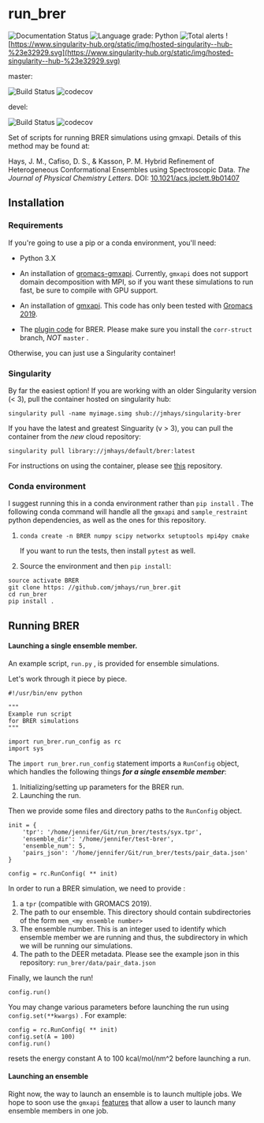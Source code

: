 # run_brer


![Documentation Status](https://readthedocs.org/projects/run-brer/badge/?version=latest)
![Language grade: Python](https://img.shields.io/lgtm/grade/python/g/jmhays/run_brer.svg?logo=lgtm&logoWidth=18)
![Total alerts](https://img.shields.io/lgtm/alerts/g/jmhays/run_brer.svg?logo=lgtm&logoWidth=18)
![https://www.singularity-hub.org/static/img/hosted-singularity--hub-%23e32929.svg](https://www.singularity-hub.org/static/img/hosted-singularity--hub-%23e32929.svg)

master:

![Build Status](https://travis-ci.com/jmhays/run_brer.svg?token=zQbC3QZqV1zHSGhQXUTP&branch=master)
![codecov](https://codecov.io/gh/jmhays/run_brer/branch/master/graph/badge.svg)

devel:

![Build Status](https://travis-ci.com/jmhays/run_brer.svg?token=zQbC3QZqV1zHSGhQXUTP&branch=devel)
![codecov](https://codecov.io/gh/jmhays/run_brer/branch/devel/graph/badge.svg)

Set of scripts for running BRER simulations using gmxapi. Details of this method may be found at:

Hays, J. M., Cafiso, D. S., & Kasson, P. M. Hybrid Refinement of Heterogeneous Conformational Ensembles using Spectroscopic Data. *The Journal of Physical Chemistry Letters*. DOI: [10.1021/acs.jpclett.9b01407](https://pubs.acs.org/doi/10.1021/acs.jpclett.9b01407)

## Installation

### Requirements

If you're going to use a pip or a conda environment, you'll need:

- Python 3.X
- An installation of [gromacs-gmxapi](http://github.com/kassonlab/gromacs-gmxapi). Currently, `gmxapi` does not support domain decomposition with MPI, so if you want these simulations to run fast, be sure to compile with GPU support.

- An installation of [gmxapi](https://github.com/kassonlab/gmxapi). This code has only been tested with [Gromacs 2019](http://manual.gromacs.org/documentation/2019/index.html).

- The [plugin code](https://github.com/jmhays/sample_restraint/tree/corr-struct) for BRER. Please make sure you install the `corr-struct` branch, _*NOT*_ `master` .

Otherwise, you can just use a Singularity container!

### Singularity 

By far the easiest option! If you are working with an older Singularity version (< 3), pull the container hosted on singularity hub:

 `singularity pull -name myimage.simg shub://jmhays/singularity-brer` 

If you have the latest and greatest Singuarity (v > 3), you can pull the container from the *new* cloud repository:

 `singularity pull library://jmhays/default/brer:latest` 

For instructions on using the container, please see [this](https://github.com/jmhays/singularity-brer) repository.

### Conda environment

I suggest running this in a conda environment rather than `pip install` . The following conda command will handle all the `gmxapi` and `sample_restraint` python dependencies, as well as the ones for this repository.

1. `conda create -n BRER numpy scipy networkx setuptools mpi4py cmake` 

    If you want to run the tests, then install `pytest` as well.

2. Source the environment and then `pip install`: 

```
source activate BRER
git clone https: //github.com/jmhays/run_brer.git
cd run_brer
pip install .
```

## Running BRER

#### Launching a single ensemble member.

An example script, `run.py` , is provided for ensemble simulations. 

Let's work through it piece by piece.

```
#!/usr/bin/env python

"""
Example run script
for BRER simulations
"""

import run_brer.run_config as rc
import sys
```

The `import run_brer.run_config` statement imports a `RunConfig` object, which handles the following things _**for a single ensemble member**_:

1. Initializing/setting up parameters for the BRER run.
2. Launching the run. 

Then we provide some files and directory paths to the `RunConfig` object. 

```
init = {
    'tpr': '/home/jennifer/Git/run_brer/tests/syx.tpr',
    'ensemble_dir': '/home/jennifer/test-brer',
    'ensemble_num': 5,
    'pairs_json': '/home/jennifer/Git/run_brer/tests/pair_data.json'
}

config = rc.RunConfig( ** init)
```

In order to run a BRER simulation, we need to provide :

1. a `tpr` (compatible with GROMACS 2019).
2. The path to our ensemble. This directory should contain subdirectories of the form `mem_<my ensemble number>` 
3. The ensemble number. This is an integer used to identify which ensemble member we are running and thus, the subdirectory in which we will be running our simulations.
4. The path to the DEER metadata. Please see the example json in this repository: `run_brer/data/pair_data.json` 

Finally, we launch the run!

```
config.run()
```

You may change various parameters before launching the run using `config.set(**kwargs)` . For example:

```
config = rc.RunConfig( ** init)
config.set(A = 100)
config.run()
```

resets the energy constant A to 100 kcal/mol/nm^2 before launching a run.

#### Launching an ensemble

Right now, the way to launch an ensemble is to launch multiple jobs. We hope to soon use the `gmxapi` [features](https://github.com/kassonlab/gmxapi) that allow a user to launch many ensemble members in one job.
